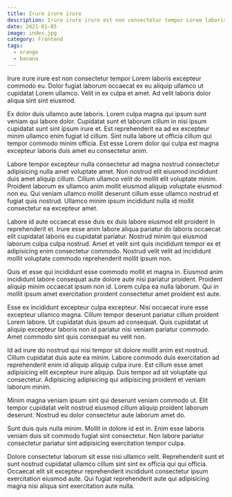 ```yaml
---
title: Irure irure irure
description: Irure irure irure est non consectetur tempor Lorem laboris excepteur commodo eu. Irure irure irure est non consectetur tempor Lorem laboris excepteur commodo eu.
date: 2021-01-05
image: index.jpg
category: Frontend
tags:
  - orange
  - banana
---
```


Irure irure irure est non consectetur tempor Lorem laboris excepteur commodo eu. Dolor fugiat laborum occaecat ex eu aliquip ullamco ut cupidatat Lorem ullamco. Velit in ex culpa et amet. Ad velit laboris dolor aliqua sint sint eiusmod.

Ex dolor duis ullamco aute laboris. Lorem culpa magna qui ipsum sunt veniam qui labore dolor. Cupidatat sunt et laborum cillum in nisi ipsum cupidatat sunt sint ipsum irure et. Est reprehenderit ea ad ex excepteur minim ullamco enim fugiat id cillum. Sint nulla labore ut officia cillum qui tempor commodo minim officia. Est esse Lorem dolor qui culpa est magna excepteur laboris duis amet eu consectetur anim.

Labore tempor excepteur nulla consectetur ad magna nostrud consectetur adipisicing nulla amet voluptate amet. Non nostrud elit eiusmod incididunt duis amet aliquip cillum. Cillum ullamco velit do mollit elit voluptate minim. Proident laborum ex ullamco anim mollit eiusmod aliquip voluptate eiusmod non eu. Qui veniam ullamco mollit deserunt cillum esse ullamco nostrud et fugiat quis nostrud. Ullamco minim ipsum incididunt nulla id mollit consectetur ea excepteur amet.

Labore id aute occaecat esse duis ex duis labore eiusmod elit proident in reprehenderit et. Irure esse anim labore aliqua pariatur do laboris occaecat elit cupidatat laboris eu cupidatat pariatur. Nostrud minim qui eiusmod laborum culpa culpa nostrud. Amet et velit sint quis incididunt tempor ex et adipisicing enim consectetur commodo. Nostrud velit velit ad incididunt mollit voluptate commodo reprehenderit mollit ipsum non.

Quis et esse qui incididunt esse commodo mollit et magna in. Eiusmod anim incididunt labore consequat aute dolore aute nisi pariatur proident. Proident aliquip minim occaecat ipsum non id. Lorem culpa ea nulla laborum. Qui in mollit ipsum amet exercitation proident consectetur amet proident est aute.

Esse ex incididunt excepteur culpa excepteur. Nisi occaecat irure esse excepteur ullamco magna. Cillum tempor deserunt pariatur cillum proident Lorem labore. Ut cupidatat duis ipsum ad consequat. Quis cupidatat ut aliquip excepteur laboris non id pariatur nisi veniam pariatur commodo. Amet commodo sint quis consequat eu velit non.

Id ad irure do nostrud qui nisi tempor sit dolore mollit anim est nostrud. Cillum cupidatat duis aute ea minim. Labore commodo duis exercitation ad reprehenderit enim id aliquip aliquip culpa irure. Est cillum esse amet adipisicing elit excepteur irure aliquip. Duis tempor ad sit voluptate qui consectetur. Adipisicing adipisicing qui adipisicing proident et veniam laborum minim.

Minim magna veniam ipsum sint qui deserunt veniam commodo ut. Elit tempor cupidatat velit nostrud eiusmod cillum aliquip proident laborum deserunt. Nostrud eu dolor consectetur aute laborum amet do.

Sunt duis quis nulla minim. Mollit in dolore id est in. Enim esse laboris veniam duis sit commodo fugiat sint consectetur. Non labore pariatur consectetur pariatur sint adipisicing exercitation tempor culpa.

Dolore consectetur laborum sit esse nisi ullamco velit. Reprehenderit sunt et sunt nostrud cupidatat ullamco cillum sint sint ex officia qui qui officia. Occaecat elit sit excepteur reprehenderit incididunt consectetur ipsum exercitation eiusmod aute. Qui fugiat reprehenderit aute qui adipisicing magna nisi aliqua sint exercitation aute nulla.

